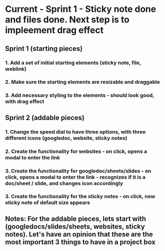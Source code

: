 # Current - Sprint 1 - Sticky note done and files done. Next step is to impleement drag effect

## Sprint 1 (starting pieces)
### 1. Add a set of initial starting elements (sticky note, file, weblink)
### 2. Make sure the starting elements are resizable and draggable
### 3. Add necessary styling to the elements - should look good, with drag effect

## Sprint 2 (addable pieces)
### 1. Change the speed dial to have three options, with three different icons (googledoc, website, sticky notes)
### 2. Create the functionality for websites - on click, opens a modal to enter the link
### 3. Create the functionality for googledoc/sheets/slides - on click, opens a modal to enter the link - recognizes if it is a doc/sheet / slide, and changes icon accordingly
### 3. Create the functionality for the sticky notes - on click, new sticky note of default size appears



## Notes: For the addable pieces, lets start with (googledocs/slides/sheets, websites, sticky notes). Let's have an opinion that these are the most important 3 things to have in a project box